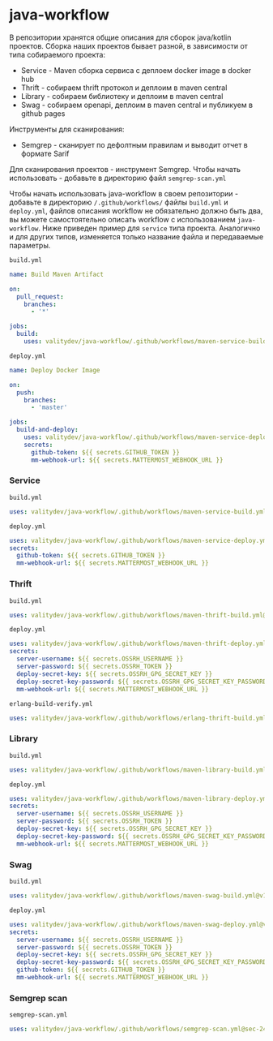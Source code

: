 # java-workflow

В репозитории хранятся общие описания для сборок java/kotlin проектов.
Сборка наших проектов бывает разной, в зависимости от типа собираемого проекта:
 - Service - Maven сборка сервиса с деплоем docker image в docker hub
 - Thrift  - собираем thrift протокол и деплоим в maven central
 - Library - собираем библиотеку и деплоим в maven central
 - Swag    - собираем openapi, деплоим в maven central и публикуем в github pages

 Инструменты для сканирования:
 - Semgrep - сканирует по дефолтным правилам и выводит отчет в формате Sarif

Для сканирования проектов - инструмент Semgrep.
Чтобы начать использовать - добавьте в директорию файл `semgrep-scan.yml`
 
Чтобы начать использовать java-workflow в своем репозитории - добавьте в директорию `/.github/workflows/` файлы
`build.yml` и `deploy.yml`, файлов описания workflow не обязательно должно быть два, вы можете самостоятельно описать workflow с использованием `java-workflow`.
Ниже приведен пример для `service` типа проекта. Аналогично и для других типов, изменяется только название файла и передаваемые параметры.

`build.yml`
```yaml
name: Build Maven Artifact

on:
  pull_request:
    branches:
      - '*'

jobs:
  build:
    uses: valitydev/java-workflow/.github/workflows/maven-service-build.yml@v1
```
`deploy.yml`
```yaml
name: Deploy Docker Image

on:
  push:
    branches:
      - 'master'

jobs:
  build-and-deploy:
    uses: valitydev/java-workflow/.github/workflows/maven-service-deploy.yml@v1
    secrets:
      github-token: ${{ secrets.GITHUB_TOKEN }}
      mm-webhook-url: ${{ secrets.MATTERMOST_WEBHOOK_URL }}
```

### Service
`build.yml`
```yaml
uses: valitydev/java-workflow/.github/workflows/maven-service-build.yml@v1
```
`deploy.yml`
```yaml
uses: valitydev/java-workflow/.github/workflows/maven-service-deploy.yml@v1
secrets:
  github-token: ${{ secrets.GITHUB_TOKEN }}
  mm-webhook-url: ${{ secrets.MATTERMOST_WEBHOOK_URL }}
```
### Thrift
`build.yml`
```yaml
uses: valitydev/java-workflow/.github/workflows/maven-thrift-build.yml@v1
```
`deploy.yml`
```yaml
uses: valitydev/java-workflow/.github/workflows/maven-thrift-deploy.yml@v1
secrets:
  server-username: ${{ secrets.OSSRH_USERNAME }}
  server-password: ${{ secrets.OSSRH_TOKEN }}
  deploy-secret-key: ${{ secrets.OSSRH_GPG_SECRET_KEY }}
  deploy-secret-key-password: ${{ secrets.OSSRH_GPG_SECRET_KEY_PASSWORD }}
  mm-webhook-url: ${{ secrets.MATTERMOST_WEBHOOK_URL }}
```
`erlang-build-verify.yml`
```yaml
uses: valitydev/java-workflow/.github/workflows/erlang-thrift-build.yml@v1
```
### Library
`build.yml`
```yaml
uses: valitydev/java-workflow/.github/workflows/maven-library-build.yml@v1
```
`deploy.yml`
```yaml
uses: valitydev/java-workflow/.github/workflows/maven-library-deploy.yml@v1
secrets:
  server-username: ${{ secrets.OSSRH_USERNAME }}
  server-password: ${{ secrets.OSSRH_TOKEN }}
  deploy-secret-key: ${{ secrets.OSSRH_GPG_SECRET_KEY }}
  deploy-secret-key-password: ${{ secrets.OSSRH_GPG_SECRET_KEY_PASSWORD }}
  mm-webhook-url: ${{ secrets.MATTERMOST_WEBHOOK_URL }}
```
### Swag
`build.yml`
```yaml
uses: valitydev/java-workflow/.github/workflows/maven-swag-build.yml@v1
```
`deploy.yml`
```yaml
uses: valitydev/java-workflow/.github/workflows/maven-swag-deploy.yml@v1
secrets:
  server-username: ${{ secrets.OSSRH_USERNAME }}
  server-password: ${{ secrets.OSSRH_TOKEN }}
  deploy-secret-key: ${{ secrets.OSSRH_GPG_SECRET_KEY }}
  deploy-secret-key-password: ${{ secrets.OSSRH_GPG_SECRET_KEY_PASSWORD }}
  github-token: ${{ secrets.GITHUB_TOKEN }}
  mm-webhook-url: ${{ secrets.MATTERMOST_WEBHOOK_URL }}
```

### Semgrep scan
`semgrep-scan.yml`
```yaml
uses: valitydev/java-workflow/.github/workflows/semgrep-scan.yml@sec-24
```
